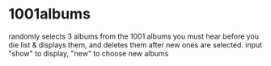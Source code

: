 # 1001albums
randomly selects 3 albums from the 1001 albums you must hear before you die list &amp; displays them, and deletes them after new ones are selected. input "show" to display, "new" to choose new albums
